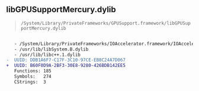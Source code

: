 ## libGPUSupportMercury.dylib

> `/System/Library/PrivateFrameworks/GPUSupport.framework/libGPUSupportMercury.dylib`

```diff

   - /System/Library/PrivateFrameworks/IOAccelerator.framework/IOAccelerator
   - /usr/lib/libSystem.B.dylib
   - /usr/lib/libc++.1.dylib
-  UUID: DDB1A6F7-C17F-3C10-97CE-EB8C24A7D067
+  UUID: B60F0D9A-2BF3-30E8-9280-426BDB142EE5
   Functions: 185
   Symbols:   274
   CStrings:  3

```
